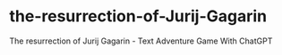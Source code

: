 # the-resurrection-of-Jurij-Gagarin
The resurrection of Jurij Gagarin - Text Adventure Game With ChatGPT
